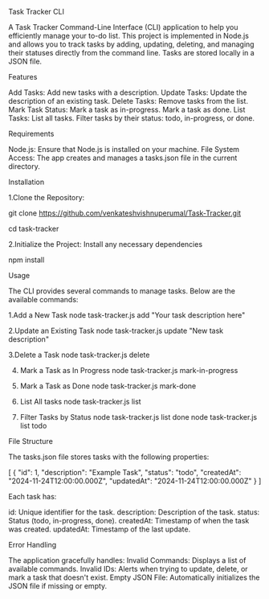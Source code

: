 Task Tracker CLI

A Task Tracker Command-Line Interface (CLI) application to help you efficiently manage your to-do list. 
This project is implemented in Node.js and allows you to track tasks by adding, updating, deleting, and managing their statuses directly from the command line. 
Tasks are stored locally in a JSON file.

Features

Add Tasks: Add new tasks with a description.
Update Tasks: Update the description of an existing task.
Delete Tasks: Remove tasks from the list.
Mark Task Status:
Mark a task as in-progress.
Mark a task as done.
List Tasks:
List all tasks.
Filter tasks by their status: todo, in-progress, or done.

Requirements

Node.js: Ensure that Node.js is installed on your machine.
File System Access: The app creates and manages a tasks.json file in the current directory.

Installation

1.Clone the Repository:

git clone https://github.com/venkateshvishnuperumal/Task-Tracker.git

cd task-tracker

2.Initialize the Project: Install any necessary dependencies

npm install


Usage 

The CLI provides several commands to manage tasks. Below are the available commands:

1.Add a New Task
node task-tracker.js add "Your task description here"

2.Update an Existing Task
node task-tracker.js update <task-id> "New task description"

3.Delete a Task
node task-tracker.js delete <task-id>

4. Mark a Task as In Progress
node task-tracker.js mark-in-progress <task-id>

5. Mark a Task as Done
node task-tracker.js mark-done <task-id>

6. List All tasks
node task-tracker.js list

7. Filter Tasks by Status
node task-tracker.js list done
node task-tracker.js list todo



File Structure

The tasks.json file stores tasks with the following properties:

[
  {
    "id": 1,
    "description": "Example Task",
    "status": "todo",
    "createdAt": "2024-11-24T12:00:00.000Z",
    "updatedAt": "2024-11-24T12:00:00.000Z"
  }
]

Each task has:

id: Unique identifier for the task.
description: Description of the task.
status: Status (todo, in-progress, done).
createdAt: Timestamp of when the task was created.
updatedAt: Timestamp of the last update.


Error Handling


The application gracefully handles:
Invalid Commands: Displays a list of available commands.
Invalid IDs: Alerts when trying to update, delete, or mark a task that doesn't exist.
Empty JSON File: Automatically initializes the JSON file if missing or empty.
